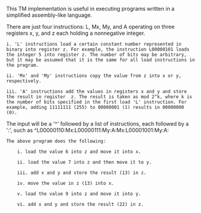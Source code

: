 This TM implementation is useful in executing programs written in a simplified assembly-like language.

There are just four instructions: L, Mx, My, and A operating on three registers x, y, and z each holding a nonnegative integer.

    i. 'L' instructions load a certain constant number represented in binary into register z. For example, the instruction L00000101 loads the integer 5 into register z. The number of bits may be arbitrary, but it may be assumed that it is the same for all load instructions in the program.

    ii. 'Mx' and 'My' instructions copy the value from z into x or y, respectively.

    iii. 'A' instructions add the values in registers x and y and store the result in register  z. The result is taken as mod 2^k, where k is the number of bits specified in the first load 'L' instruction. For example, adding 11111111 (255) to 00000001 (1) results in 00000000 (0).

The input will be a '^' followed by a list of instructions, each followed by a ':', such as
^L00000110:Mx:L00000111:My:A:Mx:L00001001:My:A:

    The above program does the following:

        i. load the value 6 into z and move it into x.

        ii. load the value 7 into z and then move it to y.

        iii. add x and y and store the result (13) in z.

        iv. move the value in z (13) into x.

        v. load the value 9 into z and move it into y.

        vi. add x and y and store the result (22) in z.
